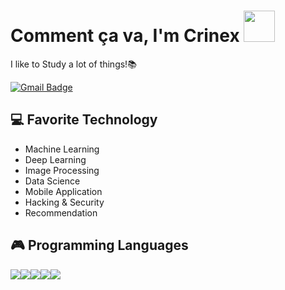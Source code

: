 # Comment ça va, I'm Crinex <img src='https://media.giphy.com/media/Cmr1OMJ2FN0B2/giphy.gif' width='50px'>

I like to Study a lot of things!📚

[![Gmail Badge](https://img.shields.io/badge/-crinexk@gmail.com-c14438?style=flat-square&logo=Gmail&logoColor=white&link=mailto:crinexk@gmail.com)](mailto:crinexk@gmail.com)

## 💻 Favorite Technology 

- Machine Learning
- Deep Learning
- Image Processing
- Data Science
- Mobile Application
- Hacking & Security
- Recommendation


## 🎮 Programming Languages
<img src='https://img.shields.io/badge/Python-3776AB?style=for-the-badge&logo=python&logoColor=white'/><img src='https://img.shields.io/badge/R-276DC3?style=for-the-badge&logo=r&logoColor=white'/><img src='https://img.shields.io/badge/Java-ED8B00?style=for-the-badge&logo=java&logoColor=white'/><img src='https://img.shields.io/badge/Flutter-02569B?style=for-the-badge&logo=flutter&logoColor=white'/><img src='https://img.shields.io/badge/Amazon_AWS-232F3E?style=for-the-badge&logo=amazon-aws&logoColor=white'/>
